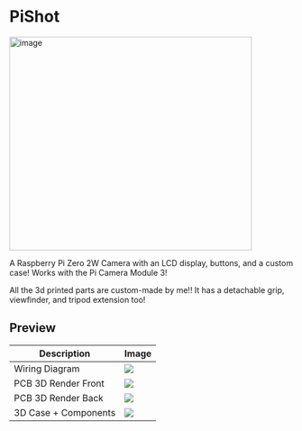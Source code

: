 # PiShot

<img width="430" height="379" alt="image" src="https://github.com/user-attachments/assets/48c26c1a-e7cd-49ee-bbdf-468fa7159d4c" />

A Raspberry Pi Zero 2W Camera with an LCD display, buttons, and a custom case! Works with the Pi Camera Module 3!

All the 3d printed parts are custom-made by me!! It has a detachable grip, viewfinder, and tripod extension too!

## Preview

| Description           | Image                                                                                                                                  |
|-----------------------|----------------------------------------------------------------------------------------------------------------------------------------|
| Wiring Diagram        | ![](https://github.com/user-attachments/assets/8c0cb2bf-a454-4c5b-81e3-681301218cdd)
| PCB 3D Render Front   | ![](https://github.com/user-attachments/assets/352f30d1-cc85-4969-8895-ab5d76c42ac4)                               
| PCB 3D Render Back    | ![](https://github.com/user-attachments/assets/0605512e-7c4c-4b2d-bf0e-a7fdc5f751d8)
| 3D Case + Components  | ![](https://github.com/user-attachments/assets/48c26c1a-e7cd-49ee-bbdf-468fa7159d4c)
